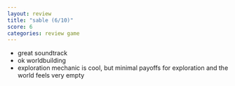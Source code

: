 ```yaml
---
layout: review
title: "sable (6/10)"
score: 6
categories: review game
---
```

- great soundtrack
- ok worldbuilding
- exploration mechanic is cool, but minimal payoffs for exploration and the world feels very empty
